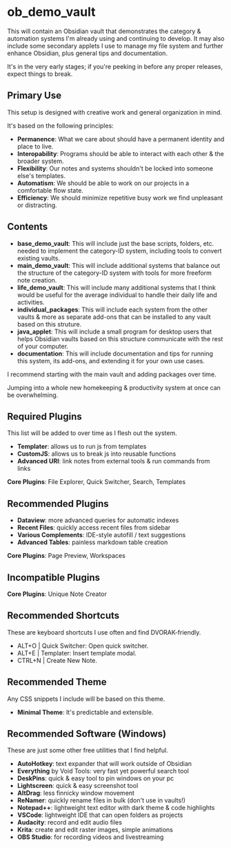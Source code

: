 # ob_demo_vault
This will contain an Obsidian vault that demonstrates the category &amp; automation systems I'm already using and continuing to develop. It may also include some secondary applets I use to manage my file system and further enhance Obsidian, plus general tips and documentation.

It's in the very early stages; if you're peeking in before any proper releases, expect things to break.

## Primary Use

This setup is designed with creative work and general organization in mind.

It's based on the following principles:

* **Permanence**: What we care about should have a permanent identity and place to live.
* **Interopability**: Programs should be able to interact with each other & the broader system.
* **Flexibility**: Our notes and systems shouldn't be locked into someone else's templates.
* **Automatism**: We should be able to work on our projects in a comfortable flow state.
* **Efficiency**: We should minimize repetitive busy work we find unpleasant or distracting.

## Contents
* **base_demo_vault**: This will include just the base scripts, folders, etc. needed to implement the category-ID system, including tools to convert existing vaults.
* **main_demo_vault**: This will include additional systems that balance out the structure of the category-ID system with tools for more freeform note creation.
* **life_demo_vault**: This will include many additional systems that I think would be useful for the average individual to handle their daily life and activities.
* **individual_packages**: This will include each system from the other vaults & more as separate add-ons that can be installed to any vault based on this struture. 
* **java_applet**: This will include a small program for desktop users that helps Obsidian vaults based on this structure communicate with the rest of your computer.
* **documentation**: This will include documentation and tips for running this system, its add-ons, and extending it for your own use cases.

I recommend starting with the main vault and adding packages over time. 

Jumping into a whole new homekeeping & productivity system at once can be overwhelming.

## Required Plugins
This list will be added to over time as I flesh out the system.
* **Templater**: allows us to run js from templates
* **CustomJS**: allows us to break js into reusable functions
* **Advanced URI**: link notes from external tools & run commands from links

**Core Plugins**: File Explorer, Quick Switcher, Search, Templates

## Recommended Plugins
* **Dataview**: more advanced queries for automatic indexes
* **Recent Files**: quickly access recent files from sidebar
* **Various Complements**: IDE-style autofill / text suggestions
* **Advanced Tables**: painless markdown table creation
 
**Core Plugins**: Page Preview, Workspaces

## Incompatible Plugins
**Core Plugins**: Unique Note Creator

## Recommended Shortcuts
These are keyboard shortcuts I use often and find DVORAK-friendly.
* ALT+O | Quick Switcher: Open quick switcher.
* ALT+E | Templater: Insert template modal. 
* CTRL+N | Create New Note.

## Recommended Theme
Any CSS snippets I include will be based on this theme.
* **Minimal Theme**: It's predictable and extensible. 

## Recommended Software (Windows)
These are just some other free utilities that I find helpful.
* **AutoHotkey**: text expander that will work outside of Obsidian
* **Everything** by Void Tools: very fast yet powerful search tool
* **DeskPins**: quick & easy tool to pin windows on your pc
* **Lightscreen**: quick & easy screenshot tool
* **AltDrag**: less finnicky window movement
* **ReNamer**: quickly rename files in bulk (don't use in vaults!)
* **Notepad++**: lightweight text editor with dark theme & code highlights
* **VSCode**: lightweight IDE that can open folders as projects
* **Audacity**: record and edit audio files
* **Krita**: create and edit raster images, simple animations
* **OBS Studio**: for recording videos and livestreaming 
